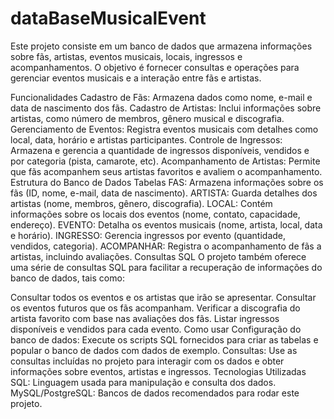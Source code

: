 # dataBaseMusicalEvent

Este projeto consiste em um banco de dados que armazena informações sobre fãs, artistas, eventos musicais, locais, ingressos e acompanhamentos. O objetivo é fornecer consultas e operações para gerenciar eventos musicais e a interação entre fãs e artistas.

Funcionalidades
Cadastro de Fãs: Armazena dados como nome, e-mail e data de nascimento dos fãs.
Cadastro de Artistas: Inclui informações sobre artistas, como número de membros, gênero musical e discografia.
Gerenciamento de Eventos: Registra eventos musicais com detalhes como local, data, horário e artistas participantes.
Controle de Ingressos: Armazena e gerencia a quantidade de ingressos disponíveis, vendidos e por categoria (pista, camarote, etc).
Acompanhamento de Artistas: Permite que fãs acompanhem seus artistas favoritos e avaliem o acompanhamento.
Estrutura do Banco de Dados
Tabelas
FAS: Armazena informações sobre os fãs (ID, nome, e-mail, data de nascimento).
ARTISTA: Guarda detalhes dos artistas (nome, membros, gênero, discografia).
LOCAL: Contém informações sobre os locais dos eventos (nome, contato, capacidade, endereço).
EVENTO: Detalha os eventos musicais (nome, artista, local, data e horário).
INGRESSO: Gerencia ingressos por evento (quantidade, vendidos, categoria).
ACOMPANHAR: Registra o acompanhamento de fãs a artistas, incluindo avaliações.
Consultas SQL
O projeto também oferece uma série de consultas SQL para facilitar a recuperação de informações do banco de dados, tais como:

Consultar todos os eventos e os artistas que irão se apresentar.
Consultar os eventos futuros que os fãs acompanham.
Verificar a discografia do artista favorito com base nas avaliações dos fãs.
Listar ingressos disponíveis e vendidos para cada evento.
Como usar
Configuração do banco de dados: Execute os scripts SQL fornecidos para criar as tabelas e popular o banco de dados com dados de exemplo.
Consultas: Use as consultas incluídas no projeto para interagir com os dados e obter informações sobre eventos, artistas e ingressos.
Tecnologias Utilizadas
SQL: Linguagem usada para manipulação e consulta dos dados.
MySQL/PostgreSQL: Bancos de dados recomendados para rodar este projeto.

